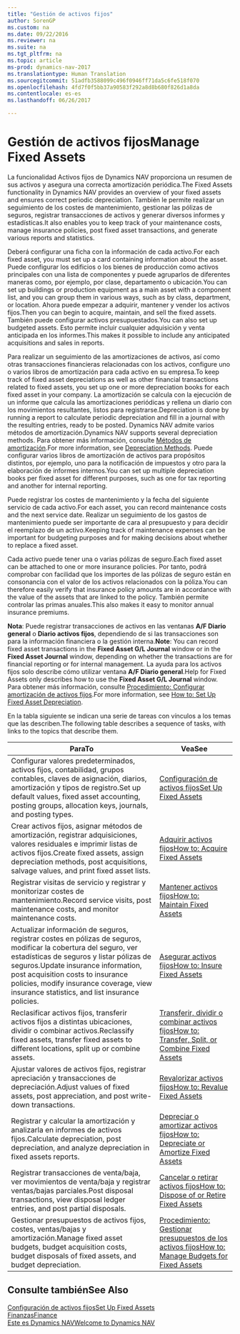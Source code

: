 ```yaml
---
title: "Gestión de activos fijos"
author: SorenGP
ms.custom: na
ms.date: 09/22/2016
ms.reviewer: na
ms.suite: na
ms.tgt_pltfrm: na
ms.topic: article
ms-prod: dynamics-nav-2017
ms.translationtype: Human Translation
ms.sourcegitcommit: 51adfb3588099c496f0946ff71da5c6fe518f070
ms.openlocfilehash: 4fd7f0f5bb37a90583f292a8d8b680f826d1a8da
ms.contentlocale: es-es
ms.lasthandoff: 06/26/2017

---
```


# <a name="manage-fixed-assets"></a><span data-ttu-id="096b2-102">Gestión de activos fijos</span><span class="sxs-lookup"><span data-stu-id="096b2-102">Manage Fixed Assets</span></span>
<span data-ttu-id="096b2-103">La funcionalidad Activos fijos de Dynamics NAV proporciona un resumen de sus activos y asegura una correcta amortización periódica.</span><span class="sxs-lookup"><span data-stu-id="096b2-103">The Fixed Assets functionality in Dynamics NAV provides an overview of your fixed assets and ensures correct periodic depreciation.</span></span> <span data-ttu-id="096b2-104">También le permite realizar un seguimiento de los costes de mantenimiento, gestionar las pólizas de seguros, registrar transacciones de activos y generar diversos informes y estadísticas.</span><span class="sxs-lookup"><span data-stu-id="096b2-104">It also enables you to keep track of your maintenance costs, manage insurance policies, post fixed asset transactions, and generate various reports and statistics.</span></span>

<span data-ttu-id="096b2-105">Deberá configurar una ficha con la información de cada activo.</span><span class="sxs-lookup"><span data-stu-id="096b2-105">For each fixed asset, you must set up a card containing information about the asset.</span></span> <span data-ttu-id="096b2-106">Puede configurar los edificios o los bienes de producción como activos principales con una lista de componentes y puede agruparlos de diferentes maneras como, por ejemplo, por clase, departamento o ubicación.</span><span class="sxs-lookup"><span data-stu-id="096b2-106">You can set up buildings or production equipment as a main asset with a component list, and you can group them in various ways, such as by class, department, or location.</span></span> <span data-ttu-id="096b2-107">Ahora puede empezar a adquirir, mantener y vender los activos fijos.</span><span class="sxs-lookup"><span data-stu-id="096b2-107">Then you can begin to acquire, maintain, and sell the fixed assets.</span></span> <span data-ttu-id="096b2-108">También puede configurar activos presupuestados.</span><span class="sxs-lookup"><span data-stu-id="096b2-108">You can also set up budgeted assets.</span></span> <span data-ttu-id="096b2-109">Esto permite incluir cualquier adquisición y venta anticipada en los informes.</span><span class="sxs-lookup"><span data-stu-id="096b2-109">This makes it possible to include any anticipated acquisitions and sales in reports.</span></span>

<span data-ttu-id="096b2-110">Para realizar un seguimiento de las amortizaciones de activos, así como otras transacciones financieras relacionadas con los activos, configure uno o varios libros de amortización para cada activo en su empresa.</span><span class="sxs-lookup"><span data-stu-id="096b2-110">To keep track of fixed asset depreciations as well as other financial transactions related to fixed assets, you set up one or more depreciation books for each fixed asset in your company.</span></span> <span data-ttu-id="096b2-111">La amortización se calcula con la ejecución de un informe que calcula las amortizaciones periódicas y rellena un diario con los movimientos resultantes, listos para registrarse.</span><span class="sxs-lookup"><span data-stu-id="096b2-111">Depreciation is done by running a report to calculate periodic depreciation and fill in a journal with the resulting entries, ready to be posted.</span></span> <span data-ttu-id="096b2-112">Dynamics NAV admite varios métodos de amortización.</span><span class="sxs-lookup"><span data-stu-id="096b2-112">Dynamics NAV supports several depreciation methods.</span></span> <span data-ttu-id="096b2-113">Para obtener más información, consulte [Métodos de amortización](fa-depreciation-methods.md).</span><span class="sxs-lookup"><span data-stu-id="096b2-113">For more information, see [Depreciation Methods](fa-depreciation-methods.md).</span></span> <span data-ttu-id="096b2-114">Puede configurar varios libros de amortización de activos para propósitos distintos, por ejemplo, uno para la notificación de impuestos y otro para la elaboración de informes internos.</span><span class="sxs-lookup"><span data-stu-id="096b2-114">You can set up multiple depreciation books per fixed asset for different purposes, such as one for tax reporting and another for internal reporting.</span></span>

<span data-ttu-id="096b2-115">Puede registrar los costes de mantenimiento y la fecha del siguiente servicio de cada activo.</span><span class="sxs-lookup"><span data-stu-id="096b2-115">For each asset, you can record maintenance costs and the next service date.</span></span> <span data-ttu-id="096b2-116">Realizar un seguimiento de los gastos de mantenimiento puede ser importante de cara al presupuesto y para decidir el reemplazo de un activo.</span><span class="sxs-lookup"><span data-stu-id="096b2-116">Keeping track of maintenance expenses can be important for budgeting purposes and for making decisions about whether to replace a fixed asset.</span></span>

<span data-ttu-id="096b2-117">Cada activo puede tener una o varias pólizas de seguro.</span><span class="sxs-lookup"><span data-stu-id="096b2-117">Each fixed asset can be attached to one or more insurance policies.</span></span> <span data-ttu-id="096b2-118">Por tanto, podrá comprobar con facilidad que los importes de las pólizas de seguro están en consonancia con el valor de los activos relacionados con la póliza.</span><span class="sxs-lookup"><span data-stu-id="096b2-118">You can therefore easily verify that insurance policy amounts are in accordance with the value of the assets that are linked to the policy.</span></span> <span data-ttu-id="096b2-119">También permite controlar las primas anuales.</span><span class="sxs-lookup"><span data-stu-id="096b2-119">This also makes it easy to monitor annual insurance premiums.</span></span>

<span data-ttu-id="096b2-120">**Nota**: Puede registrar transacciones de activos en las ventanas **A/F Diario general** o **Diario activos fijos**, dependiendo de si las transacciones son para la información financiera o la gestión interna.</span><span class="sxs-lookup"><span data-stu-id="096b2-120">**Note**: You can record fixed asset transactions in the **Fixed Asset G/L Journal** window or in the **Fixed Asset Journal** window, depending on whether the transactions are for financial reporting or for internal management.</span></span> <span data-ttu-id="096b2-121">La ayuda para los activos fijos solo describe cómo utilizar ventana **A/F Diario general**.</span><span class="sxs-lookup"><span data-stu-id="096b2-121">Help for Fixed Assets only describes how to use the **Fixed Asset G/L Journal** window.</span></span> <span data-ttu-id="096b2-122">Para obtener más información, consulte [Procedimiento: Configurar amortización de activos fijos](fa-how-setup-depreciation.md).</span><span class="sxs-lookup"><span data-stu-id="096b2-122">For more information, see [How to: Set Up Fixed Asset Depreciation](fa-how-setup-depreciation.md).</span></span>

<span data-ttu-id="096b2-123">En la tabla siguiente se indican una serie de tareas con vínculos a los temas que las describen.</span><span class="sxs-lookup"><span data-stu-id="096b2-123">The following table describes a sequence of tasks, with links to the topics that describe them.</span></span>

| <span data-ttu-id="096b2-124">Para</span><span class="sxs-lookup"><span data-stu-id="096b2-124">To</span></span> | <span data-ttu-id="096b2-125">Vea</span><span class="sxs-lookup"><span data-stu-id="096b2-125">See</span></span> |
|----|-----|
|<span data-ttu-id="096b2-126">Configurar valores predeterminados, activos fijos, contabilidad, grupos contables, claves de asignación, diarios, amortización y tipos de registro.</span><span class="sxs-lookup"><span data-stu-id="096b2-126">Set up default values, fixed asset accounting, posting groups, allocation keys, journals, and posting types.</span></span>|[<span data-ttu-id="096b2-127">Configuración de activos fijos</span><span class="sxs-lookup"><span data-stu-id="096b2-127">Set Up Fixed Assets</span></span>](fa-setup.md)|
|<span data-ttu-id="096b2-128">Crear activos fijos, asignar métodos de amortización, registrar adquisiciones, valores residuales e imprimir listas de activos fijos.</span><span class="sxs-lookup"><span data-stu-id="096b2-128">Create fixed assets, assign depreciation methods, post acquisitions, salvage values, and print fixed asset lists.</span></span>|[<span data-ttu-id="096b2-129">Adquirir activos fijos</span><span class="sxs-lookup"><span data-stu-id="096b2-129">How to: Acquire Fixed Assets</span></span>](fa-how-acquire.md)|
|<span data-ttu-id="096b2-130">Registrar visitas de servicio y registrar y monitorizar costes de mantenimiento.</span><span class="sxs-lookup"><span data-stu-id="096b2-130">Record service visits, post maintenance costs, and monitor maintenance costs.</span></span>|[<span data-ttu-id="096b2-131">Mantener activos fijos</span><span class="sxs-lookup"><span data-stu-id="096b2-131">How to: Maintain Fixed Assets</span></span>](fa-how-maintain.md)|
|<span data-ttu-id="096b2-132">Actualizar información de seguros, registrar costes en pólizas de seguros, modificar la cobertura del seguro, ver estadísticas de seguros y listar pólizas de seguros.</span><span class="sxs-lookup"><span data-stu-id="096b2-132">Update insurance information, post acquisition costs to insurance policies, modify insurance coverage, view insurance statistics, and list insurance policies.</span></span>|[<span data-ttu-id="096b2-133">Asegurar activos fijos</span><span class="sxs-lookup"><span data-stu-id="096b2-133">How to: Insure Fixed Assets</span></span>](fa-how-insure.md)|
|<span data-ttu-id="096b2-134">Reclasificar activos fijos, transferir activos fijos a distintas ubicaciones, dividir o combinar activos.</span><span class="sxs-lookup"><span data-stu-id="096b2-134">Reclassify fixed assets, transfer fixed assets to different locations, split up or combine assets.</span></span>|[<span data-ttu-id="096b2-135">Transferir, dividir o combinar activos fijos</span><span class="sxs-lookup"><span data-stu-id="096b2-135">How to: Transfer, Split, or Combine Fixed Assets</span></span>](fa-how-trans-split-combine.md)|
|<span data-ttu-id="096b2-136">Ajustar valores de activos fijos, registrar apreciación y transacciones de depreciación.</span><span class="sxs-lookup"><span data-stu-id="096b2-136">Adjust values of fixed assets, post appreciation, and post write-down transactions.</span></span>|[<span data-ttu-id="096b2-137">Revalorizar activos fijos</span><span class="sxs-lookup"><span data-stu-id="096b2-137">How to: Revalue Fixed Assets</span></span>](fa-how-revalue.md)|
|<span data-ttu-id="096b2-138">Registrar y calcular la amortización y analizarla en informes de activos fijos.</span><span class="sxs-lookup"><span data-stu-id="096b2-138">Calculate depreciation, post depreciation, and  analyze depreciation in fixed assets reports.</span></span>|[<span data-ttu-id="096b2-139">Depreciar o amortizar activos fijos</span><span class="sxs-lookup"><span data-stu-id="096b2-139">How to: Depreciate or Amortize Fixed Assets</span></span>](fa-how-depreciate-amortize.md)|
|<span data-ttu-id="096b2-140">Registrar transacciones de venta/baja, ver movimientos de venta/baja y registrar ventas/bajas parciales.</span><span class="sxs-lookup"><span data-stu-id="096b2-140">Post disposal transactions, view disposal ledger entries, and post partial disposals.</span></span>|[<span data-ttu-id="096b2-141">Cancelar o retirar activos fijos</span><span class="sxs-lookup"><span data-stu-id="096b2-141">How to: Dispose of or Retire Fixed Assets</span></span>](fa-how-dispose-retire.md)||
|<span data-ttu-id="096b2-142">Gestionar presupuestos de activos fijos, costes, ventas/bajas y amortización.</span><span class="sxs-lookup"><span data-stu-id="096b2-142">Manage fixed asset budgets, budget acquisition costs, budget disposals of fixed assets, and budget depreciation.</span></span>|[<span data-ttu-id="096b2-143">Procedimiento: Gestionar presupuestos de los activos fijos</span><span class="sxs-lookup"><span data-stu-id="096b2-143">How to: Manage Budgets for Fixed Assets</span></span>](fa-how-manage-budgets.md)|

## <a name="see-also"></a><span data-ttu-id="096b2-144">Consulte también</span><span class="sxs-lookup"><span data-stu-id="096b2-144">See Also</span></span>
[<span data-ttu-id="096b2-145">Configuración de activos fijos</span><span class="sxs-lookup"><span data-stu-id="096b2-145">Set Up Fixed Assets</span></span>](fa-setup.md)  
[<span data-ttu-id="096b2-146">Finanzas</span><span class="sxs-lookup"><span data-stu-id="096b2-146">Finance</span></span>](finance-setup.md)  
[<span data-ttu-id="096b2-147">Este es Dynamics NAV</span><span class="sxs-lookup"><span data-stu-id="096b2-147">Welcome to Dynamics NAV</span></span>](across-get-started.md)

